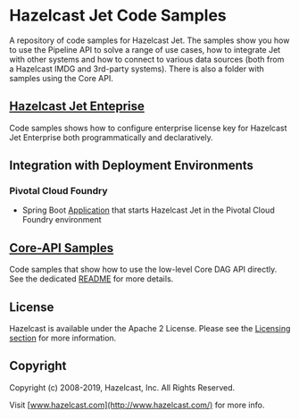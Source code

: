 # Hazelcast Jet Code Samples

A repository of code samples for Hazelcast Jet. The samples show you how
to use the Pipeline API to solve a range of use cases, how to integrate
Jet with other systems and how to connect to various data sources (both
from a Hazelcast IMDG and 3rd-party systems). There is also a folder with
samples using the Core API.

## [Hazelcast Jet Enteprise](enterprise)

Code samples shows how to configure enterprise license key for Hazelcast Jet Enterprise
both programmatically and declaratively.

## Integration with Deployment Environments

### Pivotal Cloud Foundry
  - Spring Boot [Application]((integration/pcf/src/main/java/Application.java)) that
  starts Hazelcast Jet in the Pivotal Cloud Foundry environment

## [Core-API Samples](core-api/README.md)

Code samples that show how to use the low-level Core DAG API directly.
See the dedicated [README](core-api/README.md) for more details.

## License

Hazelcast is available under the Apache 2 License. Please see the
[Licensing section](http://docs.hazelcast.org/docs/latest-dev/manual/html-single/index.html#licensing)
for more information.

## Copyright

Copyright (c) 2008-2019, Hazelcast, Inc. All Rights Reserved.

Visit [www.hazelcast.com](http://www.hazelcast.com/) for more info.
